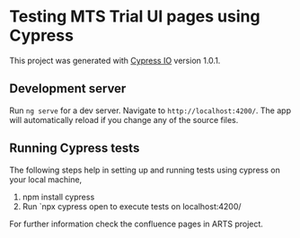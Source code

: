 # Testing MTS Trial UI pages using Cypress

This project was generated with [Cypress IO](https://www.cypress.io/) version 1.0.1.

## Development server

Run `ng serve` for a dev server. Navigate to `http://localhost:4200/`. The app will automatically reload if you change any of the source files.

## Running Cypress tests

The following steps help in setting up and running tests using cypress on your local machine,
1. npm install cypress
2. Run `npx cypress open to execute tests on localhost:4200/
   
For further information check the confluence pages in ARTS project.